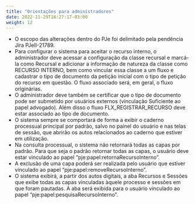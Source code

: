 ```yaml
---
title: "Orientações para administradores"
date: 2022-11-29T16:27:17-03:00
weight: 12
---
```


+ O escopo das alterações dentro do PJe foi delimitado pela pendência Jira PJeII-21789.
+ Para configurar o sistema para aceitar o recurso interno, o administrador deve acessar a configuração da classe recursal e marcá-la como Recursal e adicionar a informação de natureza da classe como RECURSO INTERNO, bem como vincular essa classe a um fluxo e cadastrar o tipo de documento da petição inicial com o tipo de petição do recurso em questão. O fluxo associado será, em geral, o fluxo originárias.
+ O administrador deve também se certificar que o tipo de documento pode ser submetido por usuários externos (vinculação Suficiente ao papel advogado). Além disso o fluxo FLX_REGISTRAR_RECURSO deve estar associado ao tipo de documento.
+ O sistema sempre se comportará de forma a exibir o caderno processual principal por padrão, salvo no painel do usuário e nas telas de sessão, que abrirão os autos relacionados ao caderno que estiver em utilização.
+ Na consulta processual, o sistema não retornará todas as capas por padrão. Para que seja o padrão retornar todas as capas, o usuário deve estar vinculado ao papel “pje:papel:retornaRecursoInterno”.
+ A exclusão de uma capa poderá ser realizada pelo usuário que estiver vinculado ao papel “pje:papel:removeRecursoInterno”.
+ O sistema exibirá, a partir dos autos digitais, a aba Recursos e Sessões que exibe todas as capas vinculadas àquele processo e sessões em que foram pautadas. A aba será exibida para o usuário vinculado ao papel “pje:papel:pesquisaRecursoInterno”.
